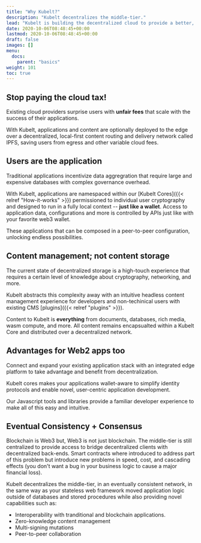 ```yaml
---
title: "Why Kubelt?"
description: "Kubelt decentralizes the middle-tier."
lead: "Kubelt is building the decentralized cloud to provide a better, faster, and more fair cloud."
date: 2020-10-06T08:48:45+00:00
lastmod: 2020-10-06T08:48:45+00:00
draft: false
images: []
menu:
  docs:
    parent: "basics"
weight: 101
toc: true
---
```


## Stop paying the cloud tax\!

Existing cloud providers surprise users with **unfair fees** that scale with the success of their applications.

With Kubelt, applications and content are optionally deployed to the edge over a decentralized, local-first content routing and delivery network called IPFS, saving users from egress and other variable cloud fees.

## Users are the application

Traditional applications incentivize data aggregration that require large and expensive databases with complex governance overhead.

With Kubelt, applications are namespaced within our [Kubelt Cores]({{< relref "How-it-works" >}}) permissioned to individual user cryptography and designed to run in a fully local context -- **just like a wallet**. Access to application data, configurations and more is controlled by APIs just like with your favorite web3 wallet.

These applications that can be composed in a peer-to-peer configuration, unlocking endless possibilities.

## Content management; not content storage

The current state of decentralized storage is a high-touch experience that requires a certain level of knowledge about cryptography, networking, and more.

Kubelt abstracts this complexity away with an intuitive headless content management experience for developers and non-techinical users with existing CMS [plugins]({{< relref "plugins" >}}).

Content to Kubelt is **everything** from documents, databases, rich media, wasm compute, and more. All content remains encapsualted within a Kubelt Core and distributed over a decentralized network.

## Advantages for Web2 apps too

Connect and expand your existing application stack with an integrated edge platform to take advantage and benefit from decentralization.

Kubelt cores makes your applications wallet-aware to simplify identity protocols and enable novel, user-centric application development.

Our Javascript tools and libraries provide a familiar developer experience to make all of this easy and intuitive.

## Eventual Consistency + Consensus

Blockchain is Web3 but, Web3 is not just blockchain. The middle-tier is still centralized to provide access to bridge decentralized clients with decentralized back-ends. Smart contracts where introduced to address part of this problem but introduce new problems in speed, cost, and cascading effects (you don't want a bug in your business logic to cause a major financial loss).

Kubelt decentralizes the middle-tier, in an eventually consistent network, in the same way as your stateless web framework moved application logic outside of databases and stored procedures while also providing novel capabilities such as:

- Interoperability with tranditional and blockchain applications.
- Zero-knowledge content management
- Multi-signing mutations
- Peer-to-peer collaboration
